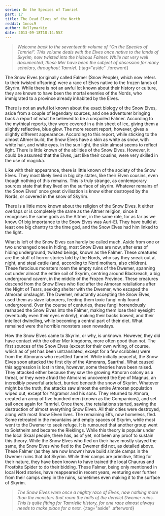 ```yaml
---
series: On the Species of Tamriel
part: 17
title: The Dead Elves of the North
reddit: 1mnoc9
author: Hollymarkie
date: 2013-09-18T18:14:55Z
---
```


> *Welcome back to the seventeenth volume of “On the Species of Tamriel”. This*
> *volume deals with the Elves once native to the lands of Skyrim, now twisted*
> *into the hideous Falmer. While not very well documented, these Mer have been*
> *the subject of obsession for many scholars, throughout Tamriel.*
{:tag="aside" .foreword}

The Snow Elves (originally called Falmer (Snow People), which now refers to
their twisted offspring) were a race of Elves native to the frozen lands of
Skyrim. While there is not an awful lot known about their history or culture,
they are known to have been the mortal enemies of the Nords, who immigrated to a
province already inhabited by the Elves.

There is not an awful lot known about the exact biology of the Snow Elves, aside
from a couple of legendary sources, and one adventurer bringing back a report of
what he believed to be a unspoiled Falmer. According to the mythical reports,
they were covered in a thin sheet of ice, giving them a slightly reflective,
blue glow. The more recent report, however, gives a slightly different
appearance. According to this report, while sticking to the almost Altmer build,
the Snow Elves have a skin as white as snow, with white hair, and white eyes. In
the sun light, the skin almost seems to reflect light. There is little known of
the abilities of the Snow Elves. However, it could be assumed that the Elves,
just like their cousins, were very skilled in the use of magicka.

Like with their appearance, there is little known of the society of the Snow
Elves. They most likely lived in big city states, like their Elven cousins, even
though nothing of this remains. This is truly strange, as contemporary sources
state that they lived on the surface of skyrim. Whatever remains of the Snow
Elves' once great civilisation is know either destroyed by the Nords, or covered
in the snow of Skyrim.

There is a little more known about the religion of the Snow Elves. It either
overlaps or is completely the same as the Altmer religion, since it recognises
the same gods as the Altmer, in the same role, for as far as we know. Of big
importance to the Snow Elves was Auri-El. They have build at least one big
chantry to the time god, and the Snow Elves had him linked to the light.

What is left of the Snow Elves can hardly be called much. Aside from one or two
unchanged ones in hiding, most Snow Elves are now, after eras of hiding
underground, twisted beings, known as the Falmer. These creatures are the stuff
of horror stories told by the Nords, who say they sneak out at night, and steal
cattle (and, according to Nord mothers, also children). These ferocious monsters
roam the empty ruins of the Dwemer, spanning out under almost the entire soil of
Skyrim, centring around Blackreach, a big underground cavern, in the middle of
the Frozen Province. These creatures descend from the Snow Elves who fled after
the Atmoran retaliations after the Night of Tears, seeking shelter with the
Dwemer, who escaped the Atmoran onslaught. The Dwemer, reluctantly accepting the
Snow Elves, used them as slave labourers, feeding them toxic fungi only found
underground. Over the course of centuries, these fungi horrendously reshaped the
Snow Elves into the Falmer, making them lose their eyesight (eventually even
their eyes entirely), making their backs bowed, and their intellect dwindling,
while becoming a central part of their diet. What remained were the horrible
monsters seen nowadays.

How the Snow Elves came to Skyrim, or why, is unknown. However, they did have
contact with the other Mer kingdoms, more often good than not. The first sources
of the Snow Elves (except for their own writing, of course, which as of yet has
been untranslated, except for a few scribbles) were from the Atmorans who
resettled Tamriel. While initially peaceful, the Snow Elves soon attacked the
first city of the Atmorans, Saarthal. What caused this aggression is lost in
time, however, some theories have been raised. They attacked either because they
saw the growing Atmoran colony as a threat, or they were afraid the Atmorans
uncovered the Eye of Magnus, an incredibly powerful artefact, burried beneath
the snow of Skyrim. Whatever might be the truth, the attacks saw almost the
entire Atmoran population wiped out, except for Ysgramor and his sons. They
returned to Atmora, created an army of five hundred men (known as the
Companions), and set sail once again for Tamriel. Once there, the retaliations
started, sawing the destruction of almost everything Snow Elven. All their
cities were destroyed, along with most Snow Elven lives. The remaining Elfs, now
homeless, fled. Some retreated in the mountains and empty spaces of Skyrim,
while most went to the Dwemer to seek refuge. It is rumoured that another group
went to Solstheim and became the Rieklings. While this theory is popular under
the local Skaal people, there has, as of yet, not been any proof to sustain this
theory. While the Snow Elves who fled on their have mostly stayed the same, the
Snow Elves who fled to the Dwemer did not, as detailed above. These Falmer (as
they are now known) have build simple camps in the Dwemer ruins that dot Skyrim.
While their camps are primitive, fitting for their nature, they have been known
to have trained the local Chaurus and Frostbite Spider to do their bidding.
These Falmer, being only mentioned in local Nord stories, have reappeared in
recent years, venturing ever further from their camps deep in the ruins,
sometimes even making it to the surface of Skyrim.

> *The Snow Elves were once a mighty race of Elves, now nothing more than the*
> *monsters that roam the halls of the derelict Dwemer ruins. This is quite*
> *fitting for Tamrielic history, for one race almost always needs to make*
> *place for a next.*
{:tag="aside" .afterword}
